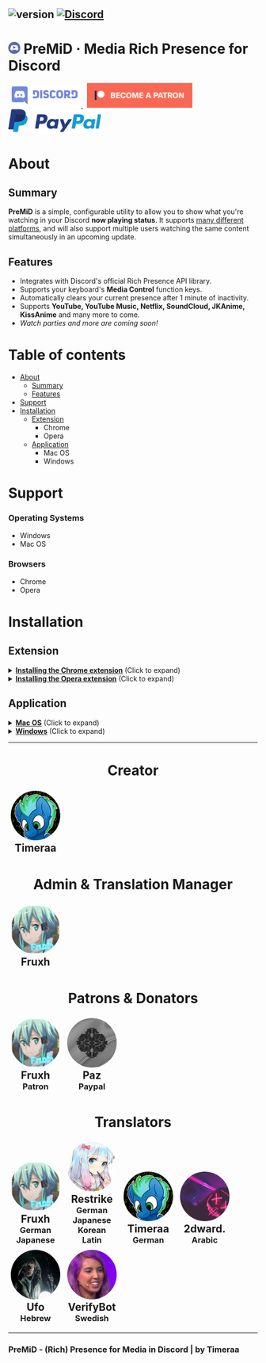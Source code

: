 ## ![version](https://img.shields.io/badge/Version-1.1-brightgreen.svg?style=flat-square) [![Discord](https://img.shields.io/discord/493130730549805057.svg?style=flat-square)](https://discord.gg/Kw7WaYn)

# <img src="gitassets/premid.webp" width="24px" draggable="false"><b> </b>PreMiD &middot; Media Rich Presence for Discord

<a target="_blank" href="https://discord.gg/Kw7WaYn" title="Join our Discord!">
<img src="gitassets/discord.svg" height="50px" draggable="false" alt="Join my Discord!">
</a>&nbsp;
<a target="_blank" href="https://www.patreon.com/bePatron?u=4610890" data-patreon-widget-type="become-patron-button"><img src="gitassets/patreonBTN.png" draggable="false" height="50px" alt="Support me on Patreon!"></a>&nbsp;
<a target="_blank" href="https://www.paypal.com/cgi-bin/webscr?cmd=_s-xclick&hosted_button_id=ZU8Q766ACS2WS&lc=US"><img src="gitassets/PayPal.svg" height="50px" draggable="false" alt="PayPal"></a>

# About

## Summary

**PreMiD** is a simple, configurable utility to allow you to show what you're watching in your Discord **now playing status**. It supports [many different platforms](#support), and will also support multiple users watching the same content simultaneously in an upcoming update.

## Features

- Integrates with Discord's official Rich Presence API library.
- Supports your keyboard's **Media Control** function keys.
- Automatically clears your current presence after 1 minute of inactivity.
- Supports **YouTube, YouTube Music, Netflix, SoundCloud, JKAnime, KissAnime** and many more to come.
- _Watch parties and more are coming soon!_

# Table of contents

- [About](#about)
  - [Summary](#summary)
  - [Features](#features)
- [Support](#support)
- [Installation](#installation)
  - [Extension](#extension)
    - Chrome
    - Opera
  - [Application](#application)
    - Mac OS
    - Windows

# Support

### **Operating Systems**

- Windows
- Mac OS

### **Browsers**

- Chrome
- Opera

# Installation

## Extension

<details>
  <summary><b><u>Installing the Chrome extension</u></b> (Click to expand)</summary>
  <h1>Chrome Extension Installation</h1>
  <ol>
    <li>Click <a href="https://chrome.google.com/webstore/detail/yt-presence/agjnjboanicjcpenljmaaigopkgdnihi">this</a> link</li>
    </li>
    <li>Click "add to Chrome"</li>
    <li>Install the <a href="#application">application</a></li>
  </ol>
</details>
<details>
<summary><b><u>Installing the Opera extension</u></b> (Click to expand)</summary>
  <h1>Opera Extension Installation</h1>
  <ol>
    <li>Download the latest version of the <a href="https://github.com/Timeraa/YT-Presence/releases/latest">extension</a>
    </li>
    <li>Extract the downloaded <b>.zip</b> file</li>
    <li>Open Opera</li>
    <li>Go to <a href="chrome://extensions/">chrome://extensions/</a></li>
    <li>Drag and drop the Folder <b>"Extension"</b> on the page<br>
    <li>Install the <a href="#application">application</a></li>
  </ol>
</details>

## Application

<details>
  <summary><b><u>Mac OS</u></b> (Click to expand)</summary>
  <h1>Installation on Mac OS</h1>
  <ol>
    <li>Download the latest version of the <a href="https://github.com/Timeraa/YT-Presence/releases/latest">application</a>
    </li>
    <li>Open the downloaded <b>.dmg</b> file</li>
    <li>Drag <b>PreMiD</b> Into your <b>Applications</b> Folder</li>
    <li>Open your Launchpad or press F4</li>
    <li>Open <b>PreMiD</b></li>
    <li>Press <b>"Allow"</b> if a window pops up</li>
    <li>Install <a href="#extension">extension</a> if not already</li>
  </ol>
</details>

<details>
  <summary><b><u>Windows</u></b> (Click to expand)</summary>
  <h1>Installation on Windows</h1>
  <ol>
    <li>Download the latest installer from <a href="https://github.com/Timeraa/YT-Presence/releases/">here</a></li>
    <li>Open the downloaded <b>.exe</b> installer</li>
    <li>If SmartScreen comes up press more informations then press run anyways. (It's not a virus, I promise.)</li>
    <li>YouTube Presence should install itself and start automatically. (You can tell by looking at the taskbar.)</li>
    <li>Install the <a href="#extension">extension</a>, if you haven't already.</li>
  </ol>
</details>

---

<h1 style="text-align: center;">Creator</h1>
<div style="margin: 5px; width: 100px; display: inline-block;">
  <img draggable="false" src="gitassets/timeraa.png" style="border-radius: 50%;" width="100px">
  <h2 style="text-align: center; font-weight: 700; margin: 0;">Timeraa</h2>
</div>

<h1 style="text-align: center;">Admin & Translation Manager</h1>
<div style="margin: 5px; width: 100px; display: inline-block;">
  <img draggable="false" src="gitassets/fruxh.png" style="border-radius: 50%;" width="100px">
  <h2 style="text-align: center; font-weight: 700; margin: 0;">Fruxh</h2>
</div>

<h1 style="text-align: center;">Patrons & Donators</h1>
<div style="margin: 5px; width: 100px; display: inline-block;">
  <img draggable="false" src="gitassets/fruxh.png" style="border-radius: 50%;" width="100px">
  <h2 style="text-align: center; font-weight: 700; margin: 0;">Fruxh</h2>
  <h3 style="text-align: center; font-weight: 700;margin: 0;">Patron</h3>
</div>
<div style="margin: 5px; width: 100px; display: inline-block;">
  <img draggable="false" src="gitassets/paz.png" style="border-radius: 50%;" width="100px">
  <h2 style="text-align: center; font-weight: 700; margin: 0;">Paz</h2>
  <h3 style="text-align: center; font-weight: 700;margin: 0;">Paypal</h3>
</div>

<h1 style="text-align: center;">Translators</h1>
<div style="margin: 5px; width: 100px; display: inline-block;">
  <img draggable="false" src="gitassets/fruxh.png" style="border-radius: 50%;" width="100px">
  <h2 style="text-align: center; font-weight: 700; margin: 0;">Fruxh</h2>
  <h3 style="text-align: center; font-weight: 700;margin: 0;">German</h3>
  <h3 style="text-align: center; font-weight: 700;margin: 0;">Japanese</h3>
</div>
<div style="margin: 5px; width: 100px; display: inline-block;">
  <img draggable="false" src="gitassets/restrike.png" style="border-radius: 50%;" width="100px">
  <h2 style="text-align: center; font-weight: 700; margin: 0;">Restrike</h2>
  <h3 style="text-align: center; font-weight: 700;margin: 0;">German</h3>
  <h3 style="text-align: center; font-weight: 700;margin: 0;">Japanese</h3>
  <h3 style="text-align: center; font-weight: 700;margin: 0;">Korean</h3>
  <h3 style="text-align: center; font-weight: 700;margin: 0;">Latin</h3>
</div>
<div style="margin: 5px; width: 100px; display: inline-block;">
  <img draggable="false" src="gitassets/timeraa.png" style="border-radius: 50%;" width="100px">
  <h2 style="text-align: center; font-weight: 700; margin: 0;">Timeraa</h2>
  <h3 style="text-align: center; font-weight: 700;margin: 0;">German</h3>
</div>
<div style="margin: 5px; width: 100px; display: inline-block;">
  <img draggable="false" src="gitassets/xiRDX.gif" style="border-radius: 50%;" width="100px">
  <h2 style="text-align: center; font-weight: 700; margin: 0;">2dward.</h2>
  <h3 style="text-align: center; font-weight: 700;margin: 0;">Arabic</h3>
</div>
<div style="margin: 5px; width: 100px; display: inline-block;">
  <img draggable="false" src="gitassets/ufo.png" style="border-radius: 50%;" width="100px">
  <h2 style="text-align: center; font-weight: 700; margin: 0;">Ufo</h2>
  <h3 style="text-align: center; font-weight: 700;margin: 0;">Hebrew</h3>
</div>
<div style="margin: 5px; width: 100px; display: inline-block;">
  <img draggable="false" src="gitassets/VerifyBot.png" style="border-radius: 50%;" width="100px">
  <h2 style="text-align: center; font-weight: 700; margin: 0;">VerifyBot</h2>
  <h3 style="text-align: center; font-weight: 700;margin: 0;">Swedish</h3>
</div>

---

### PreMiD - (Rich) Presence for Media in Discord | by Timeraa
